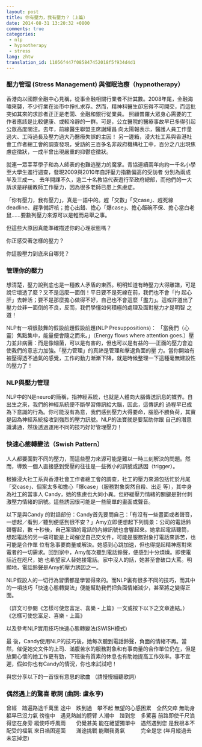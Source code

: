```yaml
---
layout: post
title: 你有壓力，我有壓力？（上篇）
date: 2014-08-31 13:20:32 +0800
comments: true
categories:
 - nlp
 - hypnotherapy
 - stress
lang: zhtw
translation_id: 11056f447f085847452018f5f934d4d1
---
```


### 壓力管理 (Stress Management) 與催眠治療（hypnotherapy）

香港向以國際金融中心見稱，從事金融相關行業者不計其數。2008年尾，金融海嘯來襲，不少行業在淡市中掙扎求存。然而，精神科醫生卻忘得不可開交，而這批突如其來的求診者正正是老闆、金融和銀行從業員。
照顧普羅大眾身心需要的工作者應該是比較健康、或較冷靜的一群。可是，公立醫院的醫療事故早已多得引起公眾高度關注。去年，前線醫生聯盟主席謝耀昌 向太陽報表示，醫護人員工作量過大、工時過長及壓力過大乃醫療失誤的主因！ 另一邊箱，浸大社工系與香港社會工作者總工會的調查發現，受訪的三百多名非政府機構社工中，百分之八出現焦慮症徵狀，一成半曾出現嚴重的抑鬱症徵狀。

就連一眾莘莘學子和為人師表的也難逃壓力的魔掌。青協連續兩年向約一千名小學至大學生進行週查，發現2009與2010年自評壓力指數偏高的受訪者 分別為兩成半及三成一。 去年開課不久，逾二十名教協代表遊行至政府總部，而他們的一大訴求是紓緩教師工作壓力，因為很多老師已患上焦慮症。

「你有壓力，我有壓力」，真是一語中的。趕「交數」「交case」、趕死線deadline、趕準備評核；擔心出錯、擔心「爆case」、擔心飯碗不保、擔心當白老鼠……要數列壓力來源可以是輕而易舉之事。

但這些大原因真能準確描述你的心理狀態嗎？

你正感受著怎樣的壓力？

你這股壓力到底來自哪兒？


### 管理你的壓力

想清楚，壓力說到底也是一種教人矛盾的東西。明明知道有時壓力大得離譜，可是說它壞透了麼？又不是這麼一面倒！平日要不是死線在前，我們也不會「扚 起心肝」去幹活；要不是那麼擔心做得不好，自己也不會這麼「盡力」。這或許道出了壓力並非一面倒的不良，反而，我們學懂如何積極的處理及面對壓力才是明智 之道！

NLP有一項很鼓舞的假設前題假設前題(NLP Presuppositions)： 「當我們（心靈）焦點集中，能量便會隨之而來。」（Energy flows where attention goes.）壓力並非病菌：而是像細菌，可以是有害的，但也可以是有益的──正面的壓力會迫使我們的意志力加強。「壓力管理」的真諦是管理和擊退負面的壓 力。當你開始有被壓得透不過氣的感覺，工作的動力漸漸下降，就是時候整理一下這種毫無建設性的壓力了！

### NLP與壓力管理

NLP中的N是neuro的簡稱，指神經系統，也就是人體向大腦傳送訊息的媒界。自出生之來，我們的神經系統便不斷學習傳訊給大腦，因此，這傳訊的 過程早已成為下意識的行為。你可能沒有為意，我們感到壓力大得要命，腦筋不勝負荷，其實是因為神經系統接收到強烈的壓力訊號。NLP的法寶就是要幫助你跟 自己的潛意識溝通，然後透過運用不同的技巧好好管理壓力！

### 快速心態轉變法（Swish Pattern）

人人都要面對不同的壓力，而這些壓力來源可能是難以一時三刻解決的問題。然而，導致一個人直接感到受壓的往往是一些微小的訊號或誘因（trigger）。

根據浸大社工系與香港社會工作者總工會的調查，社工的壓力來源包括忙於月尾「交case」、個案太多和擔心「爆case」（服務對象突然自殺、出走 等），其中身為社工的當事人 Candy，她的焦慮也大同小異。但紓緩壓力情緒的關鍵是對付刺激壓力情緒的訊號。這些誘因很可能是一些簡單的畫面或聲音。

以下是與Candy 的對話部份：Candy首先要問自己：「有沒有一些畫面或者聲音，一想起／看到／聽到便感到很不安？」Amy立即便想起下列情景：公司的電話鈴聲響起，數 十秒後，自己案頭的電話的內線訊號也會響起來。她拿起電話聽筒，想起電話的另一端可能是上司催促自己交文件，可能是服務對象打電話來訴苦，也可能是合作單 位有急事要商量或解決。她感到心跳加速，但也得提起精神應對來電者的一切需求。回到家中，Amy每次聽到電話鈴聲，便感到十分煩燥。即使電話近在咫尺，她 也希望家人替她接電話。家中沒人的話，她甚至會破口大罵。明顯地，電話鈴聲是Amy的壓力誘因之一。

NLP假設人的一切行為習慣都是學習得來的。而NLP裏有很多不同的技巧，而其中的一項技巧「快速心態轉變法」便能幫助我們把負面情緒減少，甚至將之變得正面。

（詳文可參閱《怎樣可使您富足、喜樂 - 上篇》一文或按下以下之文章連結。） 《怎樣可使您富足、喜樂 - 上篇》

以及參考NLP實用技巧快速心態轉變法(SWISH模式)

最 後，Candy使用NLP的技巧後，她每次聽到電話鈴聲，負面的情緒不再。當然，催促她交文件的上司、滿腹苦水的服務對象和有事商量的合作單位仍在，但是 放開心懷的她工作更有勁，下班後有質素的休息也有助她提高工作效率。事不宜遲，假如你也有Candy的情況，你也來試試吧！

與您分享以下的一首很有意思的歌曲 （請慢慢細聽歌詞）

### 偶然遇上的驚喜 歌詞 (曲詞: 盧永亨)

曾經　踏遍路途千萬里
途中　跌到過　攀不起
無望的心感困累　全然交瘁
無助身軀早已沒力氣
徬徨中　遇見熱誠的膀臂
人潮中　踫到您　多驚喜
前路即使千尺浪　得您在身旁
縱使呼呼風雨　　仍覺甚美
能在絕望獨單中　遇然遇到您
是我根本不配受的福氣
來日禍困迎面　　滿途挑戰
能贈我勇氣　　　完全是您
(年月縱過去　　未忘掉您)
